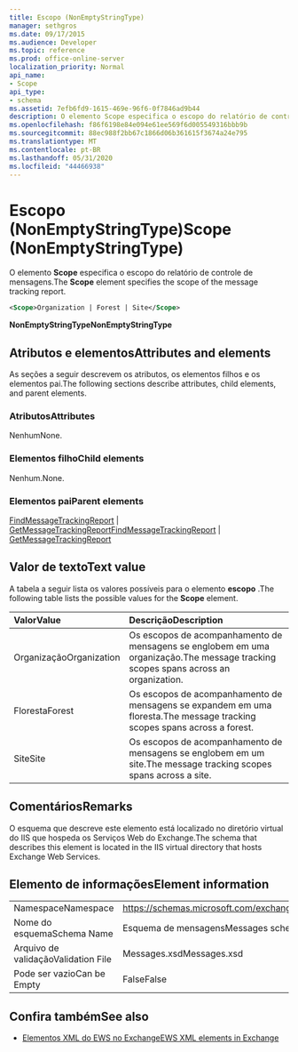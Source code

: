 ```yaml
---
title: Escopo (NonEmptyStringType)
manager: sethgros
ms.date: 09/17/2015
ms.audience: Developer
ms.topic: reference
ms.prod: office-online-server
localization_priority: Normal
api_name:
- Scope
api_type:
- schema
ms.assetid: 7efb6fd9-1615-469e-96f6-0f7846ad9b44
description: O elemento Scope especifica o escopo do relatório de controle de mensagens.
ms.openlocfilehash: f86f6198e84e094e61ee569f6d005549316bbb9b
ms.sourcegitcommit: 88ec988f2bb67c1866d06b361615f3674a24e795
ms.translationtype: MT
ms.contentlocale: pt-BR
ms.lasthandoff: 05/31/2020
ms.locfileid: "44466938"
---
```

# <a name="scope-nonemptystringtype"></a><span data-ttu-id="c1f63-103">Escopo (NonEmptyStringType)</span><span class="sxs-lookup"><span data-stu-id="c1f63-103">Scope (NonEmptyStringType)</span></span>

<span data-ttu-id="c1f63-104">O elemento **Scope** especifica o escopo do relatório de controle de mensagens.</span><span class="sxs-lookup"><span data-stu-id="c1f63-104">The **Scope** element specifies the scope of the message tracking report.</span></span> 
  
```XML
<Scope>Organization | Forest | Site</Scope>
```

 <span data-ttu-id="c1f63-105">**NonEmptyStringType**</span><span class="sxs-lookup"><span data-stu-id="c1f63-105">**NonEmptyStringType**</span></span>
## <a name="attributes-and-elements"></a><span data-ttu-id="c1f63-106">Atributos e elementos</span><span class="sxs-lookup"><span data-stu-id="c1f63-106">Attributes and elements</span></span>

<span data-ttu-id="c1f63-107">As seções a seguir descrevem os atributos, os elementos filhos e os elementos pai.</span><span class="sxs-lookup"><span data-stu-id="c1f63-107">The following sections describe attributes, child elements, and parent elements.</span></span>
  
### <a name="attributes"></a><span data-ttu-id="c1f63-108">Atributos</span><span class="sxs-lookup"><span data-stu-id="c1f63-108">Attributes</span></span>

<span data-ttu-id="c1f63-109">Nenhum</span><span class="sxs-lookup"><span data-stu-id="c1f63-109">None.</span></span>
  
### <a name="child-elements"></a><span data-ttu-id="c1f63-110">Elementos filho</span><span class="sxs-lookup"><span data-stu-id="c1f63-110">Child elements</span></span>

<span data-ttu-id="c1f63-111">Nenhum.</span><span class="sxs-lookup"><span data-stu-id="c1f63-111">None.</span></span>
  
### <a name="parent-elements"></a><span data-ttu-id="c1f63-112">Elementos pai</span><span class="sxs-lookup"><span data-stu-id="c1f63-112">Parent elements</span></span>

<span data-ttu-id="c1f63-113">[FindMessageTrackingReport](findmessagetrackingreport.md)  |  [GetMessageTrackingReport](getmessagetrackingreport.md)</span><span class="sxs-lookup"><span data-stu-id="c1f63-113">[FindMessageTrackingReport](findmessagetrackingreport.md) | [GetMessageTrackingReport](getmessagetrackingreport.md)</span></span>
  
## <a name="text-value"></a><span data-ttu-id="c1f63-114">Valor de texto</span><span class="sxs-lookup"><span data-stu-id="c1f63-114">Text value</span></span>

<span data-ttu-id="c1f63-115">A tabela a seguir lista os valores possíveis para o elemento **escopo** .</span><span class="sxs-lookup"><span data-stu-id="c1f63-115">The following table lists the possible values for the **Scope** element.</span></span> 
  
|<span data-ttu-id="c1f63-116">**Valor**</span><span class="sxs-lookup"><span data-stu-id="c1f63-116">**Value**</span></span>|<span data-ttu-id="c1f63-117">**Descrição**</span><span class="sxs-lookup"><span data-stu-id="c1f63-117">**Description**</span></span>|
|:-----|:-----|
|<span data-ttu-id="c1f63-118">Organização</span><span class="sxs-lookup"><span data-stu-id="c1f63-118">Organization</span></span>  <br/> |<span data-ttu-id="c1f63-119">Os escopos de acompanhamento de mensagens se englobem em uma organização.</span><span class="sxs-lookup"><span data-stu-id="c1f63-119">The message tracking scopes spans across an organization.</span></span>  <br/> |
|<span data-ttu-id="c1f63-120">Floresta</span><span class="sxs-lookup"><span data-stu-id="c1f63-120">Forest</span></span>  <br/> |<span data-ttu-id="c1f63-121">Os escopos de acompanhamento de mensagens se expandem em uma floresta.</span><span class="sxs-lookup"><span data-stu-id="c1f63-121">The message tracking scopes spans across a forest.</span></span>  <br/> |
|<span data-ttu-id="c1f63-122">Site</span><span class="sxs-lookup"><span data-stu-id="c1f63-122">Site</span></span>  <br/> |<span data-ttu-id="c1f63-123">Os escopos de acompanhamento de mensagens se englobem em um site.</span><span class="sxs-lookup"><span data-stu-id="c1f63-123">The message tracking scopes spans across a site.</span></span>  <br/> |
   
## <a name="remarks"></a><span data-ttu-id="c1f63-124">Comentários</span><span class="sxs-lookup"><span data-stu-id="c1f63-124">Remarks</span></span>

<span data-ttu-id="c1f63-125">O esquema que descreve este elemento está localizado no diretório virtual do IIS que hospeda os Serviços Web do Exchange.</span><span class="sxs-lookup"><span data-stu-id="c1f63-125">The schema that describes this element is located in the IIS virtual directory that hosts Exchange Web Services.</span></span>
  
## <a name="element-information"></a><span data-ttu-id="c1f63-126">Elemento de informações</span><span class="sxs-lookup"><span data-stu-id="c1f63-126">Element information</span></span>

|||
|:-----|:-----|
|<span data-ttu-id="c1f63-127">Namespace</span><span class="sxs-lookup"><span data-stu-id="c1f63-127">Namespace</span></span>  <br/> |https://schemas.microsoft.com/exchange/services/2006/messages  <br/> |
|<span data-ttu-id="c1f63-128">Nome do esquema</span><span class="sxs-lookup"><span data-stu-id="c1f63-128">Schema Name</span></span>  <br/> |<span data-ttu-id="c1f63-129">Esquema de mensagens</span><span class="sxs-lookup"><span data-stu-id="c1f63-129">Messages schema</span></span>  <br/> |
|<span data-ttu-id="c1f63-130">Arquivo de validação</span><span class="sxs-lookup"><span data-stu-id="c1f63-130">Validation File</span></span>  <br/> |<span data-ttu-id="c1f63-131">Messages.xsd</span><span class="sxs-lookup"><span data-stu-id="c1f63-131">Messages.xsd</span></span>  <br/> |
|<span data-ttu-id="c1f63-132">Pode ser vazio</span><span class="sxs-lookup"><span data-stu-id="c1f63-132">Can be Empty</span></span>  <br/> |<span data-ttu-id="c1f63-133">False</span><span class="sxs-lookup"><span data-stu-id="c1f63-133">False</span></span>  <br/> |
   
## <a name="see-also"></a><span data-ttu-id="c1f63-134">Confira também</span><span class="sxs-lookup"><span data-stu-id="c1f63-134">See also</span></span>



- [<span data-ttu-id="c1f63-135">Elementos XML do EWS no Exchange</span><span class="sxs-lookup"><span data-stu-id="c1f63-135">EWS XML elements in Exchange</span></span>](ews-xml-elements-in-exchange.md)

